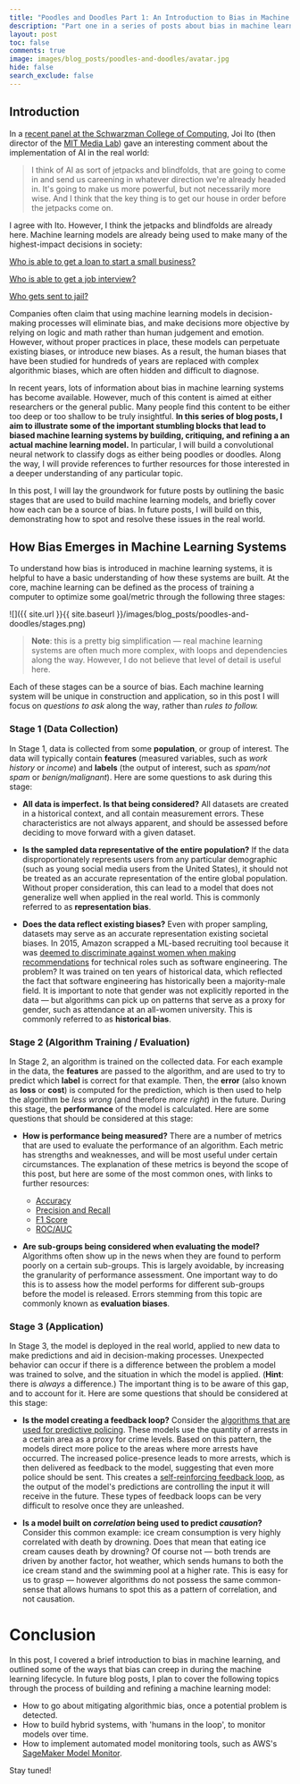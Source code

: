 ```yaml
---
title: "Poodles and Doodles Part 1: An Introduction to Bias in Machine Learning Systems"
description: "Part one in a series of posts about bias in machine learning systems, illustrated through the construction of a model to classify dogs as either poodles or doodles."
layout: post
toc: false
comments: true
image: images/blog_posts/poodles-and-doodles/avatar.jpg
hide: false
search_exclude: false
---
```


## Introduction

In a [recent panel at the Schwarzman College of Computing](https://www.youtube.com/watch?v=Sm7I4QjscVQ&feature=share), Joi Ito (then director of the [MIT Media Lab](https://www.media.mit.edu/)) gave an interesting comment about the implementation of AI in the real world:

> I think of AI as sort of jetpacks and blindfolds, that are going to come in and send us careening in whatever direction we're already headed in. It's going to make us more powerful, but not necessarily more wise. And I think that the key thing is to get our house in order before the jetpacks come on.

I agree with Ito. However, I think the jetpacks and blindfolds are already here. Machine learning models are already being used to make many of the highest-impact decisions in society:

[Who is able to get a loan to start a small business?](https://hbr.org/2020/11/ai-can-make-bank-loans-more-fair?ab=hero-main-text)

[Who is able to get a job interview?](https://arxiv.org/abs/1906.09208)

[Who gets sent to jail?](https://www.technologyreview.com/2019/10/17/75285/ai-fairer-than-judge-criminal-risk-assessment-algorithm/)

Companies often claim that using machine learning models in decision-making processes will eliminate bias, and make decisions more objective by relying on logic and math rather than human judgement and emotion. However, without proper practices in place, these models can perpetuate existing biases, or introduce new biases. As a result, the human biases that have been studied for hundreds of years are replaced with complex algorithmic biases, which are often hidden and difficult to diagnose.

In recent years, lots of information about bias in machine learning systems has become available. However, much of this content is aimed at either researchers or the general public. Many people find this content to be either too deep or too shallow to be truly insightful. **In this series of blog posts, I aim to illustrate some of the important stumbling blocks that lead to biased machine learning systems by building, critiquing, and refining a an actual machine learning model.** In particular, I will build a convolutional neural network to classify dogs as either being poodles or doodles. Along the way, I will provide references to further resources for those interested in a deeper understanding of any particular topic.  

In this post, I will lay the groundwork for future posts by outlining the basic stages that are used to build machine learning models, and briefly cover how each can be a source of bias. In future posts, I will build on this, demonstrating how to spot and resolve these issues in the real world.

## How Bias Emerges in Machine Learning Systems

To understand how bias is introduced in machine learning systems, it is helpful to have a basic understanding of how these systems are built. At the core, machine learning can be defined as the process of training a computer to optimize some goal/metric through the following three stages:

![]({{ site.url }}{{ site.baseurl }}/images/blog_posts/poodles-and-doodles/stages.png)


> **Note**: this is a pretty big simplification — real machine learning systems are often much more complex, with loops and dependencies along the way. However, I do not believe that level of detail is useful here.

Each of these stages can be a source of bias. Each machine learning system will be unique in construction and application, so in this post I will focus on *questions to ask* along the way, rather than *rules to follow.* 

### Stage 1 (Data Collection)

In Stage 1, data is collected from some **population**, or group of interest. The data will typically contain **features** (measured variables, such as *work history* or *income*) and **labels** (the output of interest, such as *spam/not spam* or *benign/malignant*). Here are some questions to ask during this stage:

- **All data is imperfect. Is that being considered?**  All datasets are created in a historical context, and all contain measurement errors. These characteristics are not always apparent, and should be assessed before deciding to move forward with a given dataset. 

- **Is the sampled data representative of the entire population?** If the data disproportionately represents users from any  particular demographic (such as young social media users from the United States), it should not be treated as an accurate representation of the entire global population. Without proper consideration, this can lead to a model that does not generalize well when applied in the real world. This is commonly referred to as **representation bias**.
  
- **Does the data reflect existing biases?** Even with proper sampling, datasets may serve as an accurate representation existing societal biases. In 2015, Amazon scrapped a ML-based recruiting tool  because it was [deemed to discriminate against women when making recommendations](https://www.reuters.com/article/us-amazon-com-jobs-automation-insight/amazon-scraps-secret-ai-recruiting-tool-that-showed-bias-against-women-idUSKCN1MK08G) for technical roles such as software engineering. The problem? It was trained on ten years of historical data, which reflected the fact that software engineering has historically been a majority-male field. It is important to note that gender was not explicitly reported in the data — but algorithms can pick up on patterns that serve as a proxy for gender, such as attendance at an all-women university. This is commonly referred to as **historical bias**.

### Stage 2 (Algorithm Training / Evaluation)

In Stage 2, an algorithm is trained on the collected data.  For each example in the data, the **features** are passed to the algorithm, and are used to try to predict which **label** is correct for that example. Then, the **error** (also known as **loss** or **cost**) is computed for the prediction, which is then used to help the algorithm be *less wrong* (and therefore *more right*) in the future. During this stage, the **performance** of the model is calculated. Here are some questions that should be considered at this stage:

- **How is performance being measured?** There are a number of metrics that are used to evaluate the performance of an algorithm. Each metric has strengths and weaknesses, and will be most useful under certain circumstances. The explanation of these metrics is beyond the scope of this post, but here are some of the most common ones, with links to further resources:
  - [Accuracy](https://developers.google.com/machine-learning/crash-course/classification/accuracy)
  - [Precision and Recall](https://developers.google.com/machine-learning/crash-course/classification/precision-and-recall)
  - [F1 Score](https://en.wikipedia.org/wiki/F-score)
  - [ROC/AUC](https://developers.google.com/machine-learning/crash-course/classification/roc-and-auc)

- **Are sub-groups being considered when evaluating the model?** Algorithms often show up in the news when they are found to perform poorly on a certain sub-groups. This is largely avoidable, by increasing the granularity of performance assessment. One important way to do this is to assess how the model performs for different sub-groups before the model is released. Errors stemming from this topic are commonly known as **evaluation biases**.

### Stage 3 (Application)

In Stage 3, the model is deployed in the real world, applied to new data to make predictions and aid in decision-making processes. Unexpected behavior can occur if there is a difference between the problem a model was trained to solve, and the situation in which the model is applied. (**Hint**: there is *always* a difference.) The important thing is to be aware of this gap, and to account for it. Here are some questions that should be considered at this stage:

- **Is the model creating a feedback loop?** Consider the [algorithms that are used for predictive policing](https://arxiv.org/pdf/1706.09847.pdf). These models use the quantity of arrests in a certain area as a proxy for crime levels. Based on this pattern, the models direct more police to the areas where more arrests have occurred. The increased police-presence leads to more arrests, which is then delivered as feedback to the model, suggesting that even more police should be sent. This creates a [self-reinforcing feedback loop](https://en.wikipedia.org/wiki/Positive_feedback), as the output of the model's predictions are controlling the input it will receive in the future. These types of feedback loops can be very difficult to resolve once they are unleashed.
  
- **Is a model built on *correlation* being used to predict *causation*?** Consider this common example: ice cream consumption is very highly correlated with death by drowning. Does that mean that eating ice cream causes death by drowning? Of course not — both trends are driven by another factor, hot weather, which sends humans to both the ice cream stand and the swimming pool at a higher rate. This is easy for us to grasp — however algorithms do not possess the same common-sense that allows humans to spot this as a pattern of correlation, and not causation.

# Conclusion

In this post, I covered a brief introduction to bias in machine learning, and outlined some of the ways that bias can creep in during the machine learning lifecycle. In future blog posts, I plan to cover the following topics through the process of building and refining a machine learning model:

- How to go about mitigating algorithmic bias, once a potential problem is detected.
- How to build hybrid systems, with 'humans in the loop', to monitor models over time.
- How to implement automated model monitoring tools, such as AWS's [SageMaker Model Monitor](https://docs.aws.amazon.com/sagemaker/latest/dg/model-monitor.html).

Stay tuned!